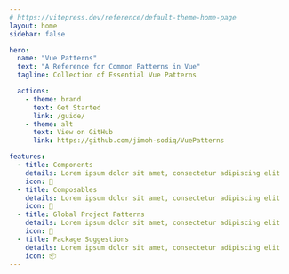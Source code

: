 ```yaml
---
# https://vitepress.dev/reference/default-theme-home-page
layout: home
sidebar: false

hero:
  name: "Vue Patterns"
  text: "A Reference for Common Patterns in Vue"
  tagline: Collection of Essential Vue Patterns

  actions:
    - theme: brand
      text: Get Started
      link: /guide/
    - theme: alt
      text: View on GitHub
      link: https://github.com/jimoh-sodiq/VuePatterns

features:
  - title: Components
    details: Lorem ipsum dolor sit amet, consectetur adipiscing elit
    icon: 🧩
  - title: Composables
    details: Lorem ipsum dolor sit amet, consectetur adipiscing elit
    icon: 🔁
  - title: Global Project Patterns
    details: Lorem ipsum dolor sit amet, consectetur adipiscing elit
    icon: 🎪
  - title: Package Suggestions
    details: Lorem ipsum dolor sit amet, consectetur adipiscing elit
    icon: 📦️
---
```



<script setup>
import Home from '../src/components/Home.vue'

</script>

<Home />
